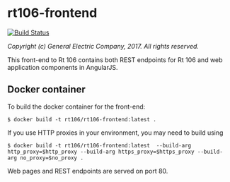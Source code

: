# rt106-frontend
[![Build Status](http://ideker.crd.ge.com:8888/buildStatus/icon?job=rt106/rt106-frontend/master)](http://ideker.crd.ge.com:8888/job/rt106/job/rt106-frontend/job/master/)

_Copyright (c) General Electric Company, 2017.  All rights reserved._

This front-end to Rt 106 contains both REST endpoints for Rt 106 and web application components
in AngularJS.

## Docker container

To build the docker container for the front-end:

    $ docker build -t rt106/rt106-frontend:latest .

If you use HTTP proxies in your environment, you may need to build using

    $ docker build -t rt106/rt106-frontend:latest  --build-arg http_proxy=$http_proxy --build-arg https_proxy=$https_proxy --build-arg no_proxy=$no_proxy .

Web pages and REST endpoints are served on port 80.
